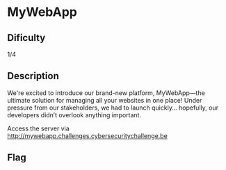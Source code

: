 # MyWebApp

## Dificulty
1/4

## Description
We're excited to introduce our brand-new platform, MyWebApp—the ultimate solution for managing all your websites in one place! Under pressure from our stakeholders, we had to launch quickly… hopefully, our developers didn’t overlook anything important.

Access the server via
http://mywebapp.challenges.cybersecuritychallenge.be

## Flag
